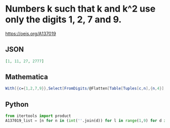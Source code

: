 # Numbers k such that k and k^2 use only the digits 1, 2, 7 and 9\.
https://oeis.org/A137019
## JSON
```JSON
[1, 11, 27, 2777]
```
## Mathematica
```Mathematica
With[{c={1,2,7,9}},Select[FromDigits/@Flatten[Table[Tuples[c,n],{n,4}],1],SubsetQ[ c,IntegerDigits[#^2]]&]] (* _Harvey P. Dale_, Oct 13 2020 *)
```
## Python
```Python
from itertools import product
A137019_list = [n for n in (int(''.join(d)) for l in range(1,9) for d in product('1279',repeat=l)) if set(str(n**2)) <= set('1279')] # _Chai Wah Wu_, May 25 2021
```
